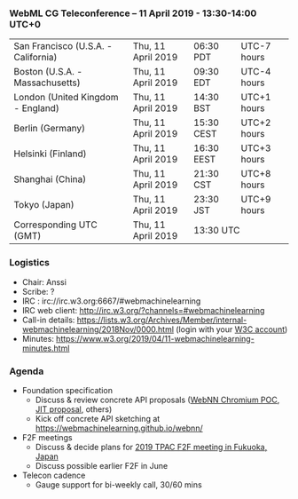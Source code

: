 ### WebML CG Teleconference – 11 April 2019 - 13:30-14:00 UTC+0

<table>
<tr><td> San Francisco (U.S.A. - California) <td> Thu, 11 April 2019 <td> 06:30 PDT <td> UTC-7 hours
<tr><td> Boston (U.S.A. - Massachusetts) <td> Thu, 11 April 2019 <td> 09:30 EDT <td> UTC-4 hours
<tr><td> London (United Kingdom - England) <td> Thu, 11 April 2019 <td> 14:30 BST <td> UTC+1 hours
<tr><td> Berlin (Germany) <td> Thu, 11 April 2019 <td> 15:30 CEST <td> UTC+2 hours
<tr><td> Helsinki (Finland) <td> Thu, 11 April 2019 <td> 16:30 EEST <td> UTC+3 hours
<tr><td> Shanghai (China) <td> Thu, 11 April 2019 <td> 21:30 CST <td> UTC+8 hours
<tr><td> Tokyo (Japan) <td> Thu, 11 April 2019 <td> 23:30 JST <td> UTC+9 hours
<tr><td> Corresponding UTC (GMT) <td> Thu, 11 April 2019 <td colspan=2> 13:30 UTC
</table>

### Logistics

* Chair: Anssi
* Scribe: ?
* IRC : irc://irc.w3.org:6667/#webmachinelearning
* IRC web client: http://irc.w3.org/?channels=#webmachinelearning
* Call-in details: https://lists.w3.org/Archives/Member/internal-webmachinelearning/2018Nov/0000.html (login with your [W3C account](https://www.w3.org/Help/Account/))
* Minutes: https://www.w3.org/2019/04/11-webmachinelearning-minutes.html

### Agenda

* Foundation specification
  * Discuss & review concrete API proposals ([WebNN Chromium POC](https://github.com/intel/webml-polyfill/blob/master/docs/api.md), [JIT proposal](https://github.com/webmachinelearning/webnn/issues/11#issuecomment-474363912), others)
  * Kick off concrete API sketching at https://webmachinelearning.github.io/webnn/
* F2F meetings
  * Discuss & decide plans for [2019 TPAC F2F meeting in Fukuoka, Japan](https://www.w3.org/2019/09/TPAC/)
  * Discuss possible earlier F2F in June
* Telecon cadence
  * Gauge support for bi-weekly call, 30/60 mins
